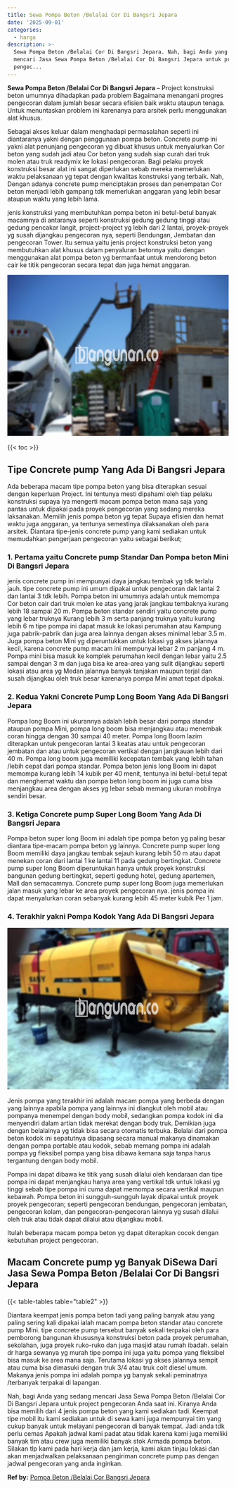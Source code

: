 ```yaml
---
title: Sewa Pompa Beton /Belalai Cor Di Bangsri Jepara
date: '2025-09-01'
categories:
  - harga
description: >-
  Sewa Pompa Beton /Belalai Cor Di Bangsri Jepara. Nah, bagi Anda yang sedang
  mencari Jasa Sewa Pompa Beton /Belalai Cor Di Bangsri Jepara untuk project
  pengec...
---
```


**Sewa Pompa Beton /Belalai Cor Di Bangsri Jepara** – Project konstruksi beton umumnya dihadapkan pada problem Bagaimana menangani progres pengecoran dalam jumlah besar secara efisien baik waktu ataupun tenaga. Untuk menuntaskan problem ini karenanya para arsitek perlu menggunakan alat khusus.

Sebagai akses keluar dalam menghadapi permasalahan seperti ini diantaranya yakni dengan penggunaan pompa beton. Concrete pump ini yakni alat penunjang pengecoran yg dibuat khusus untuk menyalurkan Cor beton yang sudah jadi atau Cor beton yang sudah siap curah dari truk molen atau truk readymix ke lokasi pengecoran. Bagi pelaku proyek konstruksi besar alat ini sangat diperlukan sebab mereka memerlukan waktu pelaksanaan yg tepat dengan kwalitas konstruksi yang terbaik. Nah, Dengan adanya concrete pump menciptakan proses dan penempatan Cor beton menjadi lebih gampang tdk memerlukan anggaran yang lebih besar ataupun waktu yang lebih lama.

jenis konstruksi yang membutuhkan pompa beton ini betul-betul banyak macamnya di antaranya seperti konstruksi gedung gedung tinggi atau gedung pencakar langit, project-project yg lebih dari 2 lantai, proyek-proyek yg susah dijangkau pengecoran nya, seperti Bendungan, Jembatan dan pengecoran Tower. Itu semua yaitu jenis project konstruksi beton yang membutuhkan alat khusus dalam penyaluran betonnya yaitu dengan menggunakan alat pompa beton yg bermanfaat untuk mendorong beton cair ke titik pengecoran secara tepat dan juga hemat anggaran.

![Sewa Pompa Beton /Belalai Cor Di Bangsri Jepara](/images/sewa-concrete-pump-14.png)

{{< toc >}}

## Tipe Concrete pump Yang Ada Di Bangsri Jepara

Ada beberapa macam tipe pompa beton yang bisa diterapkan sesuai dengan keperluan Project. Ini tentunya mesti dipahami oleh tiap pelaku konstruksi supaya iya mengerti macam pompa beton mana saja yang pantas untuk dipakai pada proyek pengecoran yang sedang mereka laksanakan. Memilih jenis pompa beton yg tepat Supaya efisien dan hemat waktu juga anggaran, ya tentunya semestinya dilaksanakan oleh para arsitek. Diantara tipe-jenis concrete pump yang kami sediakan untuk memudahkan pengerjaan pengecoran yaitu sebagai berikut;

### 1\. Pertama yaitu Concrete pump Standar Dan Pompa beton Mini Di Bangsri Jepara

jenis concrete pump ini mempunyai daya jangkau tembak yg tdk terlalu jauh. tipe concrete pump ini umum dipakai untuk pengecoran dak lantai 2 dan lantai 3 tdk lebih. Pompa beton ini umumnya adalah untuk memompa Cor beton cair dari truk molen ke atas yang jarak jangkau tembaknya kurang lebih 18 sampai 20 m. Pompa beton standar sendiri yaitu concrete pump yang lebar truknya Kurang lebih 3 m serta panjang truknya yaitu kurang lebih 6 m tipe pompa ini dapat masuk ke lokasi perumahan atau Kampung juga pabrik-pabrik dan juga area lainnya dengan akses minimal lebar 3.5 m. Juga pompa beton Mini yg diperuntukkan untuk lokasi yg akses jalannya kecil, karena concrete pump macam ini mempunyai lebar 2 m panjang 4 m. Pompa mini bisa masuk ke komplek perumahan kecil dengan lebar yaitu 2.5 sampai dengan 3 m dan juga bisa ke area-area yang sulit dijangkau seperti lokasi atau area yg Medan jalannya banyak tanjakan maupun terjal dan susah dijangkau oleh truk besar karenanya pompa Mini amat tepat dipakai.

### 2\. Kedua Yakni Concrete Pump Long Boom Yang Ada Di Bangsri Jepara

Pompa long Boom ini ukurannya adalah lebih besar dari pompa standar ataupun pompa Mini, pompa long boom bisa menjangkau atau menembak coran hingga dengan 30 sampai 40 meter. Pompa long Boom lazim diterapkan untuk pengecoran lantai 3 keatas atau untuk pengecoran jembatan dan atau untuk pengecoran vertikal dengan jangkauan lebih dari 40 m. Pompa long boom juga memiliki kecepatan tembak yang lebih tahan /lebih cepat dari pompa standar. Pompa beton jenis long Boom ini dapat memompa kurang lebih 14 kubik per 40 menit, tentunya ini betul-betul tepat dan menghemat waktu dan pompa beton long boom ini juga cuma bisa menjangkau area dengan akses yg lebar sebab memang ukuran mobilnya sendiri besar.

### 3\. Ketiga Concrete pump Super Long Boom Yang Ada Di Bangsri Jepara

Pompa beton super long Boom ini adalah tipe pompa beton yg paling besar diantara tipe-macam pompa beton yg lainnya. Concrete pump super long Boom memiliki daya jangkau tembak sejauh kurang lebih 50 m atau dapat menekan coran dari lantai 1 ke lantai 11 pada gedung bertingkat. Concrete pump super long Boom diperuntukan hanya untuk proyek konstruksi bangunan gedung bertingkat, seperti gedung hotel, gedung apartemen, Mall dan semacamnya. Concrete pump super long Boom juga memerlukan jalan masuk yang lebar ke area proyek pengecoran nya. jenis pompa ini dapat menyalurkan coran sebanyak kurang lebih 45 meter kubik Per 1 jam.

### 4\. Terakhir yakni Pompa Kodok Yang Ada Di Bangsri Jepara

![Sewa Pompa Beton /Belalai Cor Di Bangsri Jepara](/images/sewa-concrete-pump-29.png)

Jenis pompa yang terakhir ini adalah macam pompa yang berbeda dengan yang lainnya apabila pompa yang lainnya ini diangkut oleh mobil atau pompanya menempel dengan body mobil, sedangkan pompa kodok ini dia menyendiri dalam artian tidak merekat dengan body truk. Demikian juga dengan belalainya yg tidak bisa secara otomatis terbuka. Belalai dari pompa beton kodok ini sepatutnya dipasang secara manual makanya dinamakan dengan pompa portable atau kodok, sebab memang pompa ini adalah pompa yg fleksibel pompa yang bisa dibawa kemana saja tanpa harus tergantung dengan body mobil.

Pompa ini dapat dibawa ke titik yang susah dilalui oleh kendaraan dan tipe pompa ini dapat menjangkau hanya area yang vertikal tdk untuk lokasi yg tinggi sebab tipe pompa ini cuma dapat memompa secara vertikal maupun kebawah. Pompa beton ini sungguh-sungguh layak dipakai untuk proyek proyek pengecoran; seperti pengecoran bendungan, pengecoran jembatan, pengecoran kolam, dan pengecoran-pengecoran lainnya yg susah dilalui oleh truk atau tidak dapat dilalui atau dijangkau mobil.

Itulah beberapa macam pompa beton yg dapat diterapkan cocok dengan kebutuhan project pengecoran.

## Macam Concrete pump yg Banyak DiSewa Dari Jasa Sewa Pompa Beton /Belalai Cor Di Bangsri Jepara

{{< table-tables table="table2" >}}

Diantara keempat jenis pompa beton tadi yang paling banyak atau yang paling sering kali dipakai ialah macam pompa beton standar atau concrete pump Mini. tipe concrete pump tersebut banyak sekali terpakai oleh para pemborong bangunan khususnya konstruksi beton pada proyek perumahan, sekolahan, juga proyek ruko-ruko dan juga masjid atau rumah ibadah. selain dr harga sewanya yg murah tipe pompa ini juga yaitu pompa yang fleksibel bisa masuk ke area mana saja. Terutama lokasi yg akses jalannya sempit atau cuma bisa dimasuki dengan truk 3/4 atau truk colt diesel umum. Makanya jenis pompa ini adalah pompa yg banyak sekali peminatnya /terbanyak terpakai di lapangan.

Nah, bagi Anda yang sedang mencari Jasa Sewa Pompa Beton /Belalai Cor Di Bangsri Jepara untuk project pengecoran Anda saat ini. Kiranya Anda bisa memilih dari 4 jenis pompa beton yang kami sediakan tadi. Keempat tipe mobil itu kami sediakan untuk di sewa kami juga mempunyai tim yang cukup banyak untuk melayani pengecoran di banyak tempat. Jadi anda tdk perlu cemas Apakah jadwal kami padat atau tidak karena kami juga memiliki banyak tim atau crew juga memiliki banyak stok Armada pompa beton. Silakan tlp kami pada hari kerja dan jam kerja, kami akan tinjau lokasi dan akan menjadwalkan pelaksanaan pengiriman concrete pump pas dengan jadwal pengecoran yang anda inginkan.

**Ref by:** [Pompa Beton /Belalai Cor Bangsri Jepara](https://id.wikipedia.org/wiki/Pompa)
